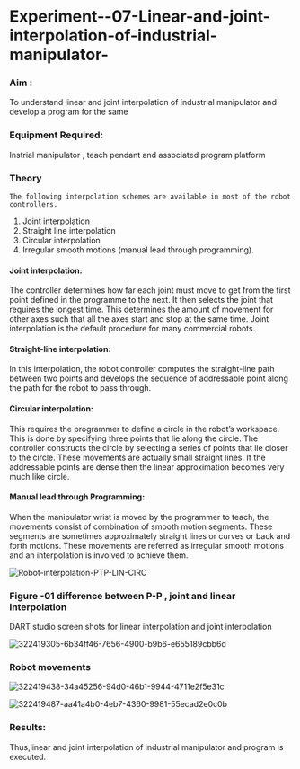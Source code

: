 # Experiment--07-Linear-and-joint-interpolation-of-industrial-manipulator-

### Aim :
To understand linear and joint interpolation of industrial manipulator and develop a program for the same 
      
### Equipment Required: 
Instrial manipulator , teach pendant and associated program platform 
      
### Theory 
    The following interpolation schemes are available in most of the robot controllers.
1. Joint interpolation
2. Straight line interpolation
3. Circular interpolation
4. Irregular smooth motions (manual lead through programming).
#### Joint interpolation: 
The controller determines how far each joint must move to get from the first point defined in the programme to the next. It then selects the joint that
requires the longest time. This determines the amount of movement for other axes such that all the axes start and stop at the same time. Joint interpolation is the default procedure for many commercial robots.

#### Straight-line interpolation: 
In this interpolation, the robot controller computes the straight-line path between two points and develops the sequence of addressable point along the path for the robot to pass through.

#### Circular interpolation: 
This requires the programmer to define a circle in the
robot’s workspace. This is done by specifying three points that lie along the circle. The controller constructs the circle by selecting a series of points that lie closer to the circle. These movements are actually small straight lines. If the addressable points are dense then the linear approximation becomes very much like circle.


#### Manual lead through Programming: 
When the manipulator wrist is moved by the programmer to teach, the movements consist of combination of smooth motion segments. These segments are sometimes approximately straight lines or curves or back and forth motions. These movements are referred as irregular smooth motions and an interpolation is involved to achieve them.




![Robot-interpolation-PTP-LIN-CIRC](https://user-images.githubusercontent.com/36288975/201615171-d0886aaa-8220-4b0c-8a1d-3d8a5c69c76a.png)

### Figure -01 difference between P-P , joint and linear interpolation 

DART studio screen shots for linear interpolation and joint interpolation 

![322419305-6b34ff46-7656-4900-b9b6-e655189cbb6d](https://github.com/SriSaiPriyaSenthilvel/Experiment--07-Linear-and-joint-interpolation-of-industrial-manipulator-/assets/119475702/550dbab3-406a-4e04-99d9-18ab556fc581)

### Robot movements 

![322419438-34a45256-94d0-46b1-9944-4711e2f5e31c](https://github.com/SriSaiPriyaSenthilvel/Experiment--07-Linear-and-joint-interpolation-of-industrial-manipulator-/assets/119475702/3c60a96d-a600-483f-85c2-9b08e7ace0f3)

![322419487-aa41a4b0-4eb7-4360-9981-55ecad2e0c0b](https://github.com/SriSaiPriyaSenthilvel/Experiment--07-Linear-and-joint-interpolation-of-industrial-manipulator-/assets/119475702/b451f844-ca01-4a4f-b894-d570de82da15)

### Results: 

Thus,linear and joint interpolation of industrial manipulator and program is executed.

